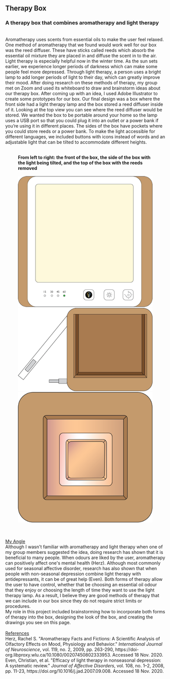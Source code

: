## Therapy Box

### A therapy box that combines aromatherapy and light therapy
<br />
Aromatherapy uses scents from essential oils to make the user feel relaxed. One method of aromatherapy that we found would work well for our box was the reed diffuser. These have sticks called reeds which absorb the essential oil mixture they are placed in and diffuse the scent in to the air. Light therapy is especially helpful now in the winter time. As the sun sets earlier, we experience longer periods of darkness which can make some people feel more depressed. Through light therapy, a person uses a bright lamp to add longer periods of light to their day, which can greatly improve their mood.
After doing research on these methods of therapy, my group met on Zoom and used its whiteboard to draw and brainstorm ideas about our therapy box.
After coming up with an idea, I used Adobe Illustrator to create some prototypes for our box.
Our final design was a box where the front side had a light therapy lamp and the box stored a reed diffuser inside of it. 
Looking at the top view you can see where the reed diffuser would be stored. We wanted the box to be portable around your home so the lamp
uses a USB port so that you could plug it into an outlet or a power bank if you’re using it in different places.
The sides of the box have pockets where you could store reeds or a power bank. 
To make the light accessible for different languages, we included buttons with icons instead of words
and an adjustable light that can be tilted to accommodate different heights.<br />
<br />
<figure class="TaskApp">
    <figcaption> <b>From left to right: the front of the box, the side of the box with the light being tilted, and the top of the box with the reeds removed</b></figcaption><br />
    <img src="img/BoxFront.png" class="TherapyBox" alt="The front of the box which is the light therapy lamp"/>
    <img src="img/BoxSide.png" class="BoxSide" alt="The side of the box with the light being tilted"/> 
    <img src="img/BoxTop.png" class="TherapyBox" alt="The top of the box with the reeds removed"/> 
</figure>  
<br />
<br />
<u>My Angle</u> <br />
Although I wasn't familiar with aromatherapy and light therapy when one of my group members suggested the idea, doing research has shown that it is beneficial to many people. When odours are liked by the user, aromatherapy can positively affect one's mental health (Herz). Although most commonly used for seasonal affective disorder, research has also shown that when people with non-seasonal depression combine light therapy with antidepressants, it can be of great help (Even). Both forms of therapy allow the user to have control, whether that be choosing an essential oil odour that they enjoy or choosing the length of time they want to use the light therapy lamp. As a result, I believe they are good methods of therapy that we can include in our box since they do not require strict limits or procedures. <br />
My role in this project included brainstorming how to incorporate both forms of therapy into the box, designing the look of the box, and creating the drawings you see on this page.
<br />
<br />
<u>References</u> <br />
Herz, Rachel S. "Aromatherapy Facts and Fictions: A Scientific Analysis of Olfactory Effects on Mood, Physiology and Behavior." <i>International Journal of Neuroscience</i>, vol. 119, no. 2, 2009, pp. 263-290, <a class=citation>https://doi-org.libproxy.wlu.ca/10.1080/00207450802333953</a>. Accessed 18 Nov. 2020.
Even, Christian, et al. "Efficacy of light therapy in nonseasonal depression: A systematic review." <i>Journal of Affective Disorders</i>,
vol. 108, no. 1–2, 2008, pp. 11-23, <a class=citation>https://doi.org/10.1016/j.jad.2007.09.008</a>. Accessed 18 Nov. 2020.